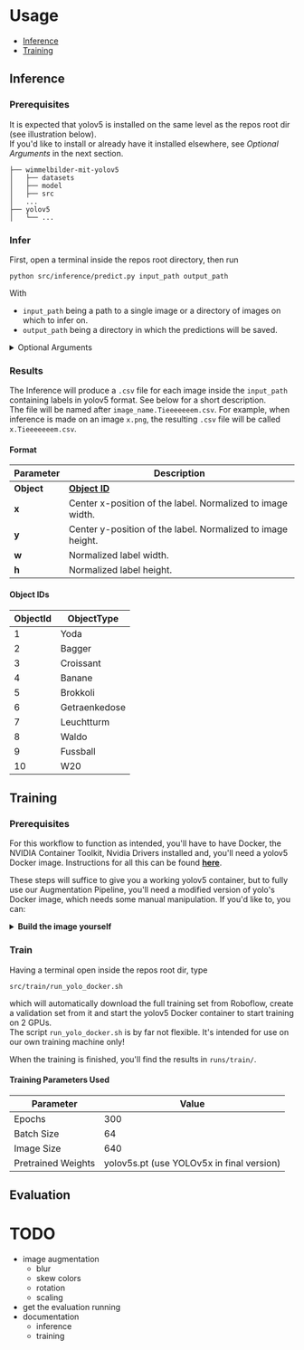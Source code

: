 # Usage

- [Inference](#inference)
- [Training](#training)

## Inference

### Prerequisites

It is expected that yolov5 is installed on the same level as the repos root dir (see illustration below).  
If you'd like to install or already have it installed elsewhere, see _Optional Arguments_ in the next section.

```
├── wimmelbilder-mit-yolov5
│   ├── datasets
│   ├── model
│   ├── src
│   ...
├── yolov5
│   └── ...
```

### Infer

First, open a terminal inside the repos root directory, then run

```shell
python src/inference/predict.py input_path output_path
```

With

- `input_path` being a path to a single image or a directory of images on which to infer on.
- `output_path` being a directory in which the predictions will be saved.

<details><summary>Optional Arguments</summary>
  <ul>
    <li><code>--yolov5_path</code> If yolo isn't installed in the root dir, use this to point to yolo's root dir.<br></li>
    <li><code>--weights_path</code> Use this to be able to change the weights which will be used for inference.</li>
  </ul>
</details>

### Results

The Inference will produce a `.csv` file for each image inside the `input_path` containing labels in yolov5 format. See
below for a short description.  
The file will be named after `image_name.Tieeeeeeem.csv`. For example, when inference is made on an image `x.png`, the
resulting `.csv` file will be called `x.Tieeeeeeem.csv`.

#### Format

| Parameter  | Description                                                 |
|------------|-------------------------------------------------------------|
| **Object** | [**Object ID**](#object-ids)                                |
| **x**      | Center x-position of the label. Normalized to image width.  |
| **y**      | Center y-position of the label. Normalized to image height. |
| **w**      | Normalized label width.                                     |
| **h**      | Normalized label height.                                    |

#### Object IDs

| ObjectId | ObjectType    |
|----------|---------------|
| 1        | Yoda          |
| 2        | Bagger        |
| 3        | Croissant     |
| 4        | Banane        |
| 5        | Brokkoli      |
| 6        | Getraenkedose |
| 7        | Leuchtturm    |
| 8        | Waldo         |
| 9        | Fussball      |
| 10       | W20           |

## Training

### Prerequisites

For this workflow to function as intended, you'll have to have Docker, the NVIDIA Container Toolkit, Nvidia Drivers
installed and, you'll need a yolov5 Docker image.
Instructions for all this can be found [**here**](https://github.com/ultralytics/yolov5/wiki/Docker-Quickstart).

These steps will suffice to give you a working yolov5 container, but to fully use our Augmentation Pipeline, you'll need
a modified version of yolo's Docker image, which needs some manual manipulation. If you'd like to, you can:

<details><summary><b>Build the image yourself</b></summary>

After completing the above steps, we need to enable an augmentation library called `albumentations`.
This is achieved by running the previously downloaded image in interactive mode, so we can alter some files.

### 1) Start the Docker container and make some changes

To start the container, type

```shell
docker run --ipc=host -it --gpus all ultralytics/yolov5:latest  
```

You should be inside the docker container now. Now you have to manipulate some files:

- First, use any text editor to
  uncomment [line 38](https://github.com/ultralytics/yolov5/blob/master/requirements.txt#L38) inside
  the  `requirements.txt`.
  - Save and close the file afterwards.
- Then use the same editor to
  remove [lines 24-31](https://github.com/ultralytics/yolov5/blob/master/utils/augmentations.py#L24-L31)
  from `utils/augmentations.py`.
- Now paste the following in its place and save and close the file afterwards.

```python
T = [
  A.Blur(p=0.4, blur_limit=(3, 20)),
  A.ISONoise(p=0.4, intensity=(0.5, 2.0))]
```

Exit the container with

```shell
exit
```

### 2) Create an image from the altered container

Run

```shell
docker ps -a
```

and look for your container. Use the `IMAGE` column to identify it.  
With the container ID, use the following step to create the image.

```shell
docker commit [YOUR_CONTAINER_ID] ultralytics/yolov5:albumentations
```

</details>

### Train

Having a terminal open inside the repos root dir, type

```shell
src/train/run_yolo_docker.sh
```

which will automatically download the full training set from Roboflow, create a validation set from it and start the
yolov5 Docker container to start training on 2 GPUs.  
The script `run_yolo_docker.sh` is by far not flexible. It's intended for use on our own training machine only!

When the training is finished, you'll find the results in `runs/train/`.

#### Training Parameters Used

| Parameter          | Value                                     |
|--------------------|-------------------------------------------|
| Epochs             | 300                                       |
| Batch Size         | 64                                        |
| Image Size         | 640                                       |
| Pretrained Weights | yolov5s.pt (use YOLOv5x in final version) |

## Evaluation

# TODO

- image augmentation
    - blur
    - skew colors
    - rotation
    - scaling
- get the evaluation running
- documentation
    - inference
    - training
